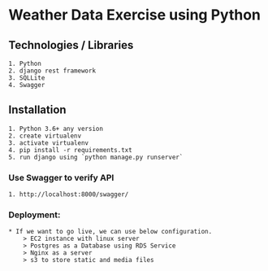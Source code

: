
#  Weather Data Exercise using Python

## Technologies / Libraries
    1. Python
    2. django rest framework
    3. SQLLite
    4. Swagger

## Installation
    1. Python 3.6+ any version
    2. create virtualenv
    3. activate virtualenv
    4. pip install -r requirements.txt
    5. run django using `python manage.py runserver`

### Use Swagger to verify API
    1. http://localhost:8000/swagger/

### Deployment:
    * If we want to go live, we can use below configuration. 
        > EC2 instance with linux server
        > Postgres as a Database using RDS Service
        > Nginx as a server
        > s3 to store static and media files
    